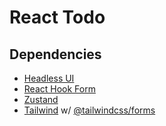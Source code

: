 # React Todo

## Dependencies

- [Headless UI](https://headlessui.com/)
- [React Hook Form](https://react-hook-form.com/)
- [Zustand](https://zustand-demo.pmnd.rs/)
- [Tailwind](https://tailwindcss.com/) w/ [@tailwindcss/forms](https://github.com/tailwindlabs/tailwindcss-forms)
